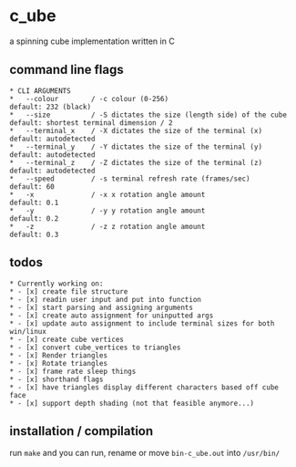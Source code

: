 # c_ube

a spinning cube implementation written in C

## command line flags

    * CLI ARGUMENTS
    *   --colour        / -c colour (0-256)                                 default: 232 (black)
    *   --size          / -S dictates the size (length side) of the cube    default: shortest terminal dimension / 2
    *   --terminal_x    / -X dictates the size of the terminal (x)          default: autodetected
    *   --terminal_y    / -Y dictates the size of the terminal (y)          default: autodetected
    *   --terminal_z    / -Z dictates the size of the terminal (z)          default: autodetected
    *   --speed         / -s terminal refresh rate (frames/sec)             default: 60
    *   -x              / -x x rotation angle amount                        default: 0.1
    *   -y              / -y y rotation angle amount                        default: 0.2
    *   -z              / -z z rotation angle amount                        default: 0.3

## todos

    * Currently working on:
    * - [x] create file structure
    * - [x] readin user input and put into function
    * - [x] start parsing and assigning arguments
    * - [x] create auto assignment for uninputted args
    * - [x] update auto assignment to include terminal sizes for both win/linux
    * - [x] create cube vertices
    * - [x] convert cube_vertices to triangles
    * - [x] Render triangles
    * - [x] Rotate triangles
    * - [x] frame rate sleep things
    * - [x] shorthand flags
    * - [x] have triangles display different characters based off cube face
    * - [x] support depth shading (not that feasible anymore...)

## installation / compilation

run `make` and you can run, rename or move `bin-c_ube.out` into `/usr/bin/`
